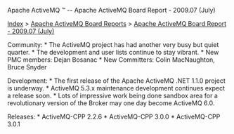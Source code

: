 Apache ActiveMQ ™ -- Apache ActiveMQ Board Report - 2009.07 (July) 

[Index](index.html) > [Apache ActiveMQ Board Reports](apache-activemq-board-reports.html) > [Apache ActiveMQ Board Report - 2009.07 (July)](apache-activemq-board-report-200907-july.html)


Community:
 \* The ActiveMQ project has had another very busy but quiet quarter.
 \* The development and user lists continue to stay vibrant.
 \* New PMC members: Dejan Bosanac
 \* New Committers: Colin MacNaughton, Bruce Snyder

Development:
 \* The first release of the Apache ActiveMQ .NET 1.1.0 project is underway.
 \* ActiveMQ 5.3.x maintenance development continues expect a release soon.
 \* Lots of impressive work being done sandbox area for a revolutionary 
   version of the Broker may one day become ActiveMQ 6.0.

Releases:
 \* ActiveMQ-CPP 2.2.6
 \* ActiveMQ-CPP 3.0.0
 \* ActiveMQ-CPP 3.0.1

